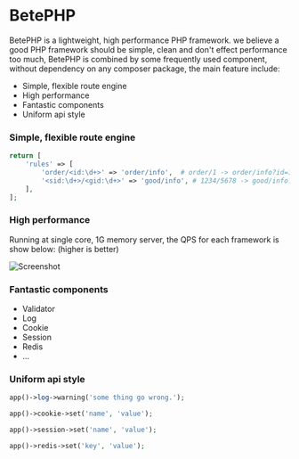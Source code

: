 # BetePHP

BetePHP is a lightweight, high performance PHP framework. we believe a good PHP framework should be simple, clean and don't effect performance too much, BetePHP is combined by some frequently used component, without dependency on any composer package, the main feature include:

* Simple, flexible route engine
* High performance
* Fantastic components
* Uniform api style

### Simple, flexible route engine

```php
return [
    'rules' => [
        'order/<id:\d+>' => 'order/info',  # order/1 -> order/info?id=1
        '<sid:\d+>/<gid:\d+>' => 'good/info', # 1234/5678 -> good/info?sid=1234&gid=5678
    ],
];
```

### High performance
Running at single core, 1G memory server, the QPS for each framework is show below: (higher is better)

![Screenshot](/img/performance.png)

### Fantastic components
* Validator
* Log
* Cookie
* Session
* Redis
* ...

### Uniform api style

```php
app()->log->warning('some thing go wrong.');

app()->cookie->set('name', 'value');

app()->session->set('name', 'value');

app()->redis->set('key', 'value');
```
